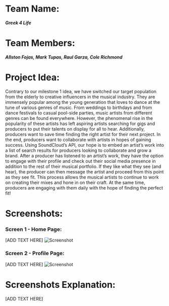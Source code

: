 # Team Name: 
___Greek 4 Life___

# Team Members: 
___Allston Fojas, Mark Tupas, Raul Garza, Cole Richmond___

# Project Idea:
Contrary to our milestone 1 idea, we have switched our target population from the elderly to creative influencers in the musical industry. They are immensely popular among the young generation that loves to dance at the tune of various genres of music. From weddings to birthdays and from dance festivals to casual pool-side parties, music artists from different genres can be found everywhere. However, the phenomenal rise in the popularity of these artists has left aspiring artists searching for gigs and producers to put their talents on display for all to hear. Additionally, producers want to save time finding the right artist for their next project. In the end, producers want to collaborate with artists in hopes of gaining success. Using SoundCloud’s API, our hope is to embed an artist’s work into a list of search results for producers looking to collaborate and grow a brand. After a producer has listened to an artist’s work, they have the option to engage with their profile and check out their social media presence in addition to the rest of their musical portfolio. If they like what they see (and hear), the producer can then message the artist and proceed from this point as they see fit. This process allows the musical artists to continue to work on creating their mixes and hone in on their craft. At the same time, producers are engaging with them daily with the hope of finding the perfect fit!

# Screenshots:
### Screen 1 - Home Page:
[ADD TEXT HERE]
![Screenshot](/milestone2_pics/storyboard01.jpg)
### Screen 2 - Profile Page:
[ADD TEXT HERE]
![Screenshot](/milestone2_pics/storyboard01.jpg)

# Screenshots Explanation:
[ADD TEXT HERE]